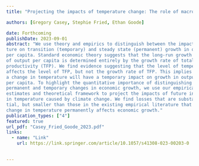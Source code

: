 ```yaml
---
title: "Projecting the impacts of temperature change: The role of macroeconomic dynamics (Accepted, IMF Economic Review)"

authors: [Gregory Casey, Stephie Fried, Ethan Goode]

date: Forthcoming
publishDate: 2023-09-01
abstract: "We use theory and empirics to distinguish between the impact of tempera-
ture on transition (temporary) and steady state (permanent) growth in output
per capita. Standard economic theory suggests that the long-run growth rate
of output per capita is determined entirely by the growth rate of total factor
productivity (TFP). We find evidence suggesting that the level of temperature
affects the level of TFP, but not the growth rate of TFP. This implies that
a change in temperature will have a temporary impact on growth in output
per capita. To highlight the quantitative importance of distinguishing between
permanent and temporary changes in economic growth, we use our empirical
estimates and theoretical framework to project the impacts of future increases
in temperature caused by climate change. We find losses that are substan-
tial, but smaller than those in the existing empirical literature that assumes a
change in temperature permanently affects economic growth."
publication_types: ["4"]
featured: true
url_pdf: "Casey_Fried_Goode_2023.pdf"
links: 
  - name: "Link"
    url: https://link.springer.com/article/10.1057/s41308-023-00203-0
  

---
```


